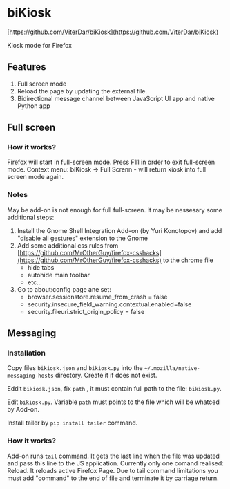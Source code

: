 # biKiosk

[https://github.com/ViterDar/biKiosk](https://github.com/ViterDar/biKiosk)

Kiosk mode for Firefox

## Features ##

1. Full screen mode
2. Reload the page by updating the external file.
3. Bidirectional message channel between JavaScript UI app and native Python app

## Full screen ##

### How it works? ###

Firefox will start in full-screen mode.
Press F11 in order to exit full-screen mode.
Context menu: biKiosk -> Full Screnn - will return kiosk into full screen mode again.

### Notes ###

May be add-on is not enough for full full-screen.
It may be nessesary some additional steps:
1. Install the Gnome Shell Integration Add-on (by Yuri Konotopov) and add "disable all gestures" extension to the Gnome
2. Add some additional css rules from [https://github.com/MrOtherGuy/firefox-csshacks](https://github.com/MrOtherGuy/firefox-csshacks) to the chrome file
   - hide tabs
   - autohide main toolbar
   -  etc...
3. Go to about:config page ane set:
   - browser.sessionstore.resume_from_crash = false
   - security.insecure_field_warning.contextual.enabled=false
   - security.fileuri.strict_origin_policy = false

## Messaging ##

### Installation ###

Copy files `bikiosk.json` and `bikiosk.py` into the `~/.mozilla/native-messaging-hosts` directory. Create it if does not exist.

Eddit `bikiosk.json`, fix `path` , it must contain full path to the file: `bikiosk.py`.

Edit `bikiosk.py`. Variable `path` must points to the file which will be whatced by Add-on.

Install tailer by `pip install tailer` command.

### How it works? ###

Add-on runs `tail` command. It gets the last line when the file was updated and pass this line to the JS application. Currently only one comand realised: Reload. It reloads active Firefox Page.
Due to tail command limitations you must add "command" to the end of file and terminate it by carriage return.

